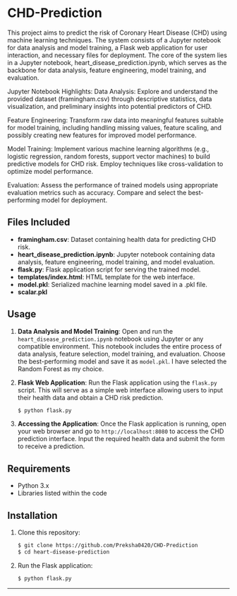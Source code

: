 # CHD-Prediction
This project aims to predict the risk of Coronary Heart Disease (CHD) using machine learning techniques. The system consists of a Jupyter notebook for data analysis and model training, a Flask web application for user interaction, and necessary files for deployment. The core of the system lies in a Jupyter notebook, heart_disease_prediction.ipynb, which serves as the backbone for data analysis, feature engineering, model training, and evaluation.

Jupyter Notebook Highlights:
Data Analysis: Explore and understand the provided dataset (framingham.csv) through descriptive statistics, data visualization, and preliminary insights into potential predictors of CHD.

Feature Engineering: Transform raw data into meaningful features suitable for model training, including handling missing values, feature scaling, and possibly creating new features for improved model performance.

Model Training: Implement various machine learning algorithms (e.g., logistic regression, random forests, support vector machines) to build predictive models for CHD risk. Employ techniques like cross-validation to optimize model performance.

Evaluation: Assess the performance of trained models using appropriate evaluation metrics such as accuracy. Compare and select the best-performing model for deployment.

## Files Included

- **framingham.csv**: Dataset containing health data for predicting CHD risk.
- **heart_disease_prediction.ipynb**: Jupyter notebook containing data analysis, feature engineering, model training, and model evaluation.
- **flask.py**: Flask application script for serving the trained model.
- **templates/index.html**: HTML template for the web interface.
- **model.pkl**: Serialized machine learning model saved in a .pkl file.
- **scalar.pkl**

## Usage

1. **Data Analysis and Model Training**: Open and run the `heart_disease_prediction.ipynb` notebook using Jupyter or any compatible environment. This notebook includes the entire process of data analysis, feature selection, model training, and evaluation. Choose the best-performing model and save it as `model.pkl`. I have selected the Random Forest as my choice.

2. **Flask Web Application**: Run the Flask application using the `flask.py` script. This will serve as a simple web interface allowing users to input their health data and obtain a CHD risk prediction.

    ```bash
    $ python flask.py
    ```

3. **Accessing the Application**: Once the Flask application is running, open your web browser and go to `http://localhost:8080` to access the CHD prediction interface. Input the required health data and submit the form to receive a prediction.

## Requirements

- Python 3.x
- Libraries listed within the code

## Installation

1. Clone this repository:

    ```bash
    $ git clone https://github.com/Preksha0420/CHD-Prediction
    $ cd heart-disease-prediction
    ```

3. Run the Flask application:

    ```bash
    $ python flask.py
    ```

---

